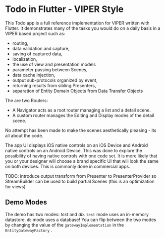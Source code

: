# Todo in Flutter - VIPER Style

This Todo app is a full reference implementation for VIPER written with Flutter. It demonstrates many of the tasks you would do on a daily basis in a VIPER based project such as:

- routing, 
- data validation and capture, 
- saving of captured data, 
- localization, 
- the use of view and presentation models
- parameter passing between Scenes, 
- data cache injection, 
- output sub-protocols organized by event,
- returning results from sibling Presenters,
- separation of Entity Domain Objects from Data Transfer Objects

The are two Routers:
* A Navigator acts as a root router managing a list and a detail scene. 
* A custom router manages the Editing and Display modes of the detail scene.

No attempt has been made to make the scenes aesthetically pleasing - its all about the code. 

The app UI displays iOS native controls on an iOS Device and Android native controls on an Android Device.
This was done to explore the possibility of having native controls with one code set.
It is more likely that you or your designer will choose a brand specific UI that will look the same on both devices. This is commonly done in commercial apps.

TODO: introduce output transform from Presenter to PresenterProvider so StreamBuilder can be used to build partial Scenes (this is an optimization for views)


## Demo Modes

The demo has two modes: *test* and *db*. `test` mode uses an in-memory datastore. `db` mode uses a database! You can flip between the two modes by changing the value of the `gatewayImplementation`  in the `EntityGatewayFactory` .



